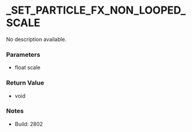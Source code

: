 # _SET_PARTICLE_FX_NON_LOOPED_SCALE

No description available.

### Parameters
* float scale

### Return Value
* void

### Notes
* Build: 2802

